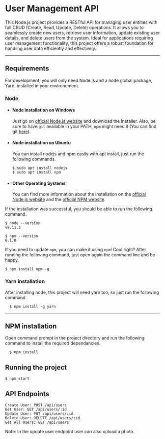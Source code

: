 # User Management API

This Node.js project provides a RESTful API for managing user entities with full CRUD (Create, Read, Update, Delete) operations. It allows you to seamlessly create new users, retrieve user information, update existing user details, and delete users from the system. Ideal for applications requiring user management functionality, this project offers a robust foundation for handling user data efficiently and effectively.

---

## Requirements

For development, you will only need Node.js and a node global package, Yarn, installed in your environement.

### Node

- #### Node installation on Windows

  Just go on [official Node.js website](https://nodejs.org/) and download the installer.
  Also, be sure to have `git` available in your PATH, `npm` might need it (You can find git [here](https://git-scm.com/)).

- #### Node installation on Ubuntu

  You can install nodejs and npm easily with apt install, just run the following commands.

      $ sudo apt install nodejs
      $ sudo apt install npm

- #### Other Operating Systems
  You can find more information about the installation on the [official Node.js website](https://nodejs.org/) and the [official NPM website](https://npmjs.org/).

If the installation was successful, you should be able to run the following command.

    $ node --version
    v8.11.3

    $ npm --version
    6.1.0

If you need to update `npm`, you can make it using `npm`! Cool right? After running the following command, just open again the command line and be happy.

    $ npm install npm -g

###

### Yarn installation

After installing node, this project will need yarn too, so just run the following command.

      $ npm install -g yarn

---

## NPM installation

Open command prompt in the project directory and run the following command to install the required dependancies.

      $ npm install

## Running the project

    $ npm start

## API Endpoints

    Create User: POST /api/users
    Get User: GET /api/users/:id
    Update User: PUT /api/users/:id
    Delete User: DELETE /api/users/:id
    Get All Users: GET /api/users

Note: In the update user endpoint user can also upload a photo.
